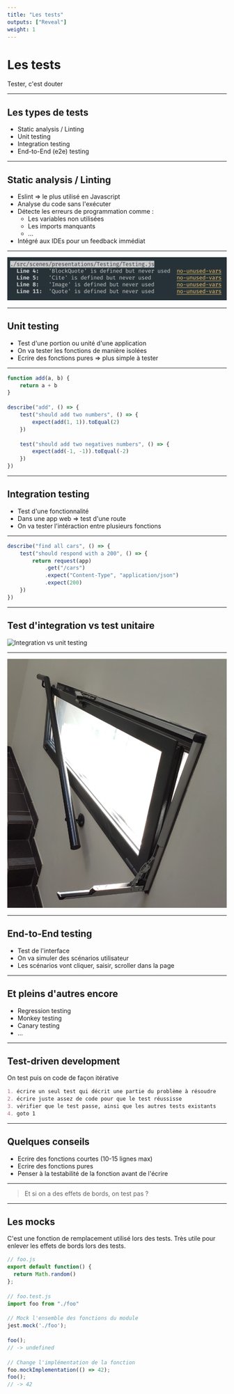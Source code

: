```yaml
---
title: "Les tests"
outputs: ["Reveal"]
weight: 1
---
```


# Les tests
Tester, c'est douter

---

## Les types de tests

 * Static analysis / Linting
 * Unit testing
 * Integration testing
 * End-to-End (e2e) testing

---

## Static analysis / Linting

 * Eslint => le plus utilisé en Javascript
 * Analyse du code sans l'exécuter
 * Détecte les erreurs de programmation comme :
    * Les variables non utilisées
    * Les imports manquants
    * ...
 * Intégré aux IDEs pour un feedback immédiat

---

![Eslint](./eslint.png)

---

## Unit testing

 * Test d'une portion ou unité d'une application
 * On va tester les fonctions de manière isolées
 * Ecrire des fonctions pures => plus simple à tester

---

```javascript
function add(a, b) {
    return a + b
}

describe("add", () => {
    test("should add two numbers", () => {
        expect(add(1, 1)).toEqual(2)
    })

    test("should add two negatives numbers", () => {
        expect(add(-1, -1)).toEqual(-2)
    })
})
```

---

## Integration testing

 * Test d'une fonctionnalité
 * Dans une app web => test d'une route
 * On va tester l'intéraction entre plusieurs fonctions

---

```javascript
describe("find all cars", () => {
    test("should respond with a 200", () => {
        return request(app)
            .get("/cars")
            .expect("Content-Type", "application/json")
            .expect(200)
    })
})
```

---

## Test d'integration vs test unitaire

![Integration vs unit testing](./integration-vs-unit-testing.gif)

---

![Integration vs unit testing](./integration-vs-unit-testing2.jpg)

---

## End-to-End testing

 * Test de l'interface
 * On va simuler des scénarios utilisateur
 * Les scénarios vont cliquer, saisir, scroller dans la page

---

## Et pleins d'autres encore 

 * Regression testing
 * Monkey testing
 * Canary testing
 * ...

---

## Test-driven development

On test puis on code de façon itérative

```markdown
1. écrire un seul test qui décrit une partie du problème à résoudre
2. écrire juste assez de code pour que le test réussisse
3. vérifier que le test passe, ainsi que les autres tests existants
4. goto 1
```

---

## Quelques conseils

 * Ecrire des fonctions courtes (10-15 lignes max)
 * Ecrire des fonctions pures
 * Penser à la testabilité de la fonction avant de l'écrire

---

> Et si on a des effets de bords, on test pas ?

---

## Les mocks

C'est une fonction de remplacement utilisé lors des tests.
Très utile pour enlever les effets de bords lors des tests.

```javascript
// foo.js
export default function() {
  return Math.random()
};

// foo.test.js
import foo from "./foo"

// Mock l'ensemble des fonctions du module
jest.mock('./foo');

foo();
// -> undefined

// Change l'implémentation de la fonction
foo.mockImplementation(() => 42);
foo();
// -> 42
```
